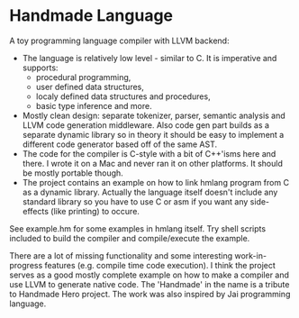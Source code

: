Handmade Language
=================

A toy programming language compiler with LLVM backend:
 - The language is relatively low level - similar to C. It is imperative and supports:
    - procedural programming,
    - user defined data structures,
    - localy defined data structures and procedures,
    - basic type inference and more.
 - Mostly clean design: separate tokenizer, parser, semantic analysis and LLVM code generation middleware. Also code gen part builds as a separate dynamic library so in theory it should be easy to implement a different code generator based off of the same AST.
 - The code for the compiler is C-style with a bit of C++'isms here and there. I wrote it on a Mac and never ran it on other platforms. It should be mostly portable though.
 - The project contains an example on how to link hmlang program from C as a dynamic library. Actually the language itself doesn't include any standard library so you have to use C or asm if you want any side-effects (like printing) to occure.

See example.hm for some examples in hmlang itself. Try shell scripts included to build the compiler and compile/execute the example.

There are a lot of missing functionality and some interesting work-in-progress features (e.g. compile time code execution). I think the project serves as a good mostly complete example on how to make a compiler and use LLVM to generate native code. The 'Handmade' in the name is a tribute to Handmade Hero project. The work was also inspired by Jai programming language.
